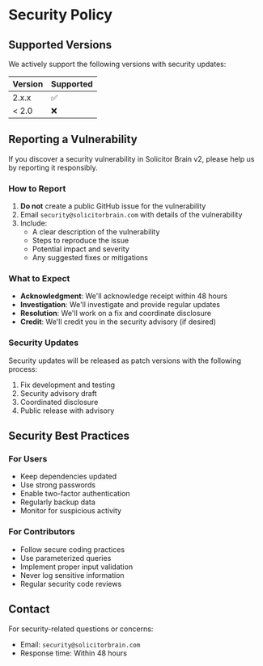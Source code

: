 # Security Policy

## Supported Versions

We actively support the following versions with security updates:

| Version | Supported          |
| ------- | ------------------ |
| 2.x.x   | :white_check_mark: |
| < 2.0   | :x:                |

## Reporting a Vulnerability

If you discover a security vulnerability in Solicitor Brain v2, please help us by reporting it responsibly.

### How to Report

1. **Do not** create a public GitHub issue for the vulnerability
2. Email `security@solicitorbrain.com` with details of the vulnerability
3. Include:
   - A clear description of the vulnerability
   - Steps to reproduce the issue
   - Potential impact and severity
   - Any suggested fixes or mitigations

### What to Expect

- **Acknowledgment**: We'll acknowledge receipt within 48 hours
- **Investigation**: We'll investigate and provide regular updates
- **Resolution**: We'll work on a fix and coordinate disclosure
- **Credit**: We'll credit you in the security advisory (if desired)

### Security Updates

Security updates will be released as patch versions with the following process:

1. Fix development and testing
2. Security advisory draft
3. Coordinated disclosure
4. Public release with advisory

## Security Best Practices

### For Users

- Keep dependencies updated
- Use strong passwords
- Enable two-factor authentication
- Regularly backup data
- Monitor for suspicious activity

### For Contributors

- Follow secure coding practices
- Use parameterized queries
- Implement proper input validation
- Never log sensitive information
- Regular security code reviews

## Contact

For security-related questions or concerns:

- Email: `security@solicitorbrain.com`
- Response time: Within 48 hours
